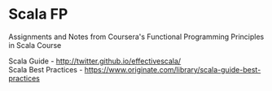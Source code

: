 # Scala FP
Assignments and Notes from Coursera's Functional Programming Principles in Scala Course <br/>

Scala Guide - http://twitter.github.io/effectivescala/ <br/>
Scala Best Practices - https://www.originate.com/library/scala-guide-best-practices
